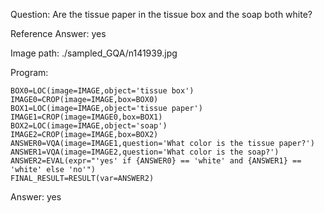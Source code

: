 Question: Are the tissue paper in the tissue box and the soap both white?

Reference Answer: yes

Image path: ./sampled_GQA/n141939.jpg

Program:

```
BOX0=LOC(image=IMAGE,object='tissue box')
IMAGE0=CROP(image=IMAGE,box=BOX0)
BOX1=LOC(image=IMAGE,object='tissue paper')
IMAGE1=CROP(image=IMAGE0,box=BOX1)
BOX2=LOC(image=IMAGE,object='soap')
IMAGE2=CROP(image=IMAGE,box=BOX2)
ANSWER0=VQA(image=IMAGE1,question='What color is the tissue paper?')
ANSWER1=VQA(image=IMAGE2,question='What color is the soap?')
ANSWER2=EVAL(expr="'yes' if {ANSWER0} == 'white' and {ANSWER1} == 'white' else 'no'")
FINAL_RESULT=RESULT(var=ANSWER2)
```
Answer: yes

